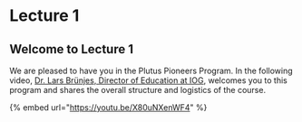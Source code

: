 # Lecture 1

## Welcome to Lecture 1

We are pleased to have you in the Plutus Pioneers Program. In the following video, [Dr. Lars Brünjes, Director of Education at IOG](https://iohk.io/en/team/lars-brunjes), welcomes you to this program and shares the overall structure and logistics of the course.

{% embed url="https://youtu.be/X80uNXenWF4" %}

